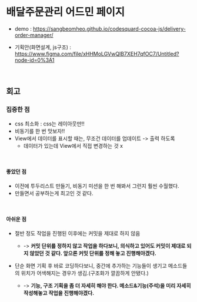 # 배달주문관리 어드민 페이지

- demo : https://sangbeomheo.github.io/codesquard-cocoa-js/delivery-order-manager/

- 기획안(화면설계, js구조) : https://www.figma.com/file/xHHMoLGVwQIB7XEH7qfOC7/Untitled?node-id=0%3A1

<br>

## 회고

### 집중한 점

- css 최소화 : css는 레이아웃만!!
- 비동기를 한 번 맛보자!!
- View에서 데이터를 표시할 때는, 무조건 데이터를 업데이트 -> 출력 하도록
  - 데이터가 있는데 View에서 직접 변경하는 것 x

<br>

#### 좋았던 점

- 이전에 투두리스트 만들기, 비동기 미션을 한 번 해봐서 그런지 훨씬 수월했다.
- 만들면서 공부하는게 최고인 것 같다.

<br>

#### 아쉬운 점

- 절반 정도 작업을 진행된 이후에는 커밋을 제대로 하지 않음

  - -> **커밋 단위를 정하지 않고 작업을 하다보니, 의식하고 있어도 커밋이 제대로 되지 않았던 것 같다. 앞으론 커밋 단위를 정해 놓고 진행해야겠다.**

- 단순 화면 기획 후 바로 코딩하다보니, 중간에 추가하는 기능들이 생기고 메소드들의 위치가 어색해지는 경우가 생김.(구조화가 깔끔하게 안됐다.)
  - -> **기능, 구조 기획을 좀 더 자세히 해야 한다. 메소드&기능(주석)을 미리 자세히 작성해놓고 작업을 진행해야겠다.**
